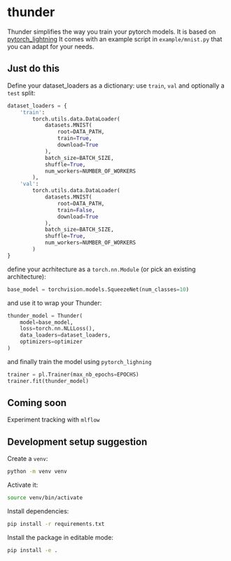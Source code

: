 # thunder

Thunder simplifies the way you train your pytorch models.
It is based on [pytorch_lightning](https://github.com/williamFalcon/pytorch-lightning)
It comes with an example script in `example/mnist.py` that you can adapt for your needs.

## Just do this

Define your dataset_loaders as a dictionary: use `train`, `val` and optionally a `test` split:

```python
dataset_loaders = {
    'train':
        torch.utils.data.DataLoader(
            datasets.MNIST(
                root=DATA_PATH,
                train=True,
                download=True
            ),
            batch_size=BATCH_SIZE,
            shuffle=True,
            num_workers=NUMBER_OF_WORKERS
        ),
    'val':
        torch.utils.data.DataLoader(
            datasets.MNIST(
                root=DATA_PATH,
                train=False,
                download=True
            ),
            batch_size=BATCH_SIZE,
            shuffle=True,
            num_workers=NUMBER_OF_WORKERS
        )
}
```

define your acrhitecture as a `torch.nn.Module` (or pick an existing architecture):

```python
base_model = torchvision.models.SqueezeNet(num_classes=10)
```

and use it to wrap your Thunder:

```python
thunder_model = Thunder(
    model=base_model,
    loss=torch.nn.NLLLoss(),
    data_loaders=dataset_loaders,
    optimizers=optimizer
)
```

and finally train the model using `pytorch_lighning`

```python
trainer = pl.Trainer(max_nb_epochs=EPOCHS)
trainer.fit(thunder_model)
```

## Coming soon

Experiment tracking with `mlflow`

## Development setup suggestion

Create a `venv`:

```sh
python -m venv venv
```

Activate it:

```sh
source venv/bin/activate
```

Install dependencies:

```sh
pip install -r requirements.txt
```

Install the package in editable mode:

```sh
pip install -e .
```

